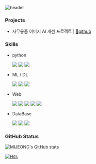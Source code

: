 ![header](https://capsule-render.vercel.app/api?type=waving&color=timeGradient&text=Welcome%20to%20MIJEONG's%20GitHub%20&animation=twinkling&fontSize=30&fontAlignY=40&fontAlign=70&height=250)


### Projects
- 사무용품 이미지 AI 개선 프로젝트 | [🔗github]()

### Skills
- python

  <img src="https://img.shields.io/badge/Python-3776AB?style=flat-square&logo=Python&logoColor=white"/> <img src="https://img.shields.io/badge/Pandas-150458?style=flat-square&logo=pandas&logoColor=white"/> <img src="https://img.shields.io/badge/Numpy-013243?style=flat-square&logo=Numpy&logoColor=white"/> 

- ML / DL
 
   <img src="https://img.shields.io/badge/Keras-D00000?style=flat-square&logo=keras&logoColor=white"/>  <img src="https://img.shields.io/badge/Tensorflow-FF6F00?style=flat-square&logo=Tensorflow&logoColor=white"/> <img src="https://img.shields.io/badge/Scikit_learn-F7931E?style=flat-square&logo=scikit-learn&logoColor=white"/> 

- Web

  <img src="https://img.shields.io/badge/HTML-E34F26?style=flat-square&logo=HTML5&logoColor=white"/> <img src="https://img.shields.io/badge/CSS-1572B6?style=flat-square&logo=CSS3&logoColor=white"/>  <img src="https://img.shields.io/badge/Django-092E20?style=flat-square&logo=django&logoColor=white"/>  <img src="https://img.shields.io/badge/Flask-000000?style=flat-square&logo=flask&logoColor=white"/>  <img src="https://img.shields.io/badge/Bootstrap4-7952B3?style=flat-square&logo=bootstrap&logoColor=white"/>

- DataBase

  <img src="https://img.shields.io/badge/SQLite-003B57?style=flat-square&logo=sqlite&logoColor=white"/>  <img src="https://img.shields.io/badge/MongoDB-47A248?style=flat-square&logo=mongodb&logoColor=white"/>  <img src="https://img.shields.io/badge/MySQL-4479A1?style=flat-square&logo=mysql&logoColor=white"/> 

### GitHub Status
![MIJEONG's GitHub stats](https://github-readme-stats.vercel.app/api?username=DaonWoori&show_icons=true&theme=transparent&count_private=true)

[![Hits](https://hits.seeyoufarm.com/api/count/incr/badge.svg?url=https%3A%2F%2Fgithub.com%2FDaonWoori&count_bg=%2315678D&title_bg=%230C0C0C&icon=github.svg&icon_color=%23FFFCFC&title=GitHub&edge_flat=true)](https://hits.seeyoufarm.com)



<!--
**DaonWoori/DaonWoori** is a ✨ _special_ ✨ repository because its `README.md` (this file) appears on your GitHub profile.

Here are some ideas to get you started:

- 🔭 I’m currently working on ...
- 🌱 I’m currently learning ...
- 👯 I’m looking to collaborate on ...
- 🤔 I’m looking for help with ...
- 💬 Ask me about ...
- 📫 How to reach me: ...
- 😄 Pronouns: ...
- ⚡ Fun fact: ...
-->
